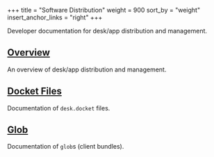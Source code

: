 +++
title = "Software Distribution"
weight = 900
sort_by = "weight"
insert_anchor_links = "right"
+++

Developer documentation for desk/app distribution and management.

## [Overview](/reference/additional/dist/dist)

An overview of desk/app distribution and management.

## [Docket Files](/reference/additional/dist/docket)

Documentation of `desk.docket` files.

## [Glob](/reference/additional/dist/glob)

Documentation of `glob`s (client bundles).

